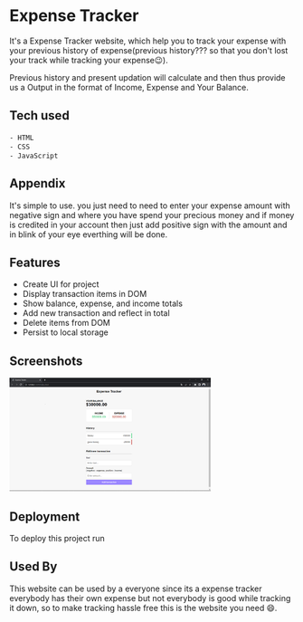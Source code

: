 # Expense Tracker

It's a Expense Tracker website, which help you to track your expense with your previous history of expense(previous history??? so that you don't lost your track while tracking your expense😉).

Previous history and present updation will calculate and then thus provide us a Output in the format of Income, Expense and Your Balance.

## Tech used

    - HTML
    - CSS
    - JavaScript

## Appendix

It's simple to use.
you just need to need to enter your expense amount with negative sign and where you have spend your precious money 
and if money is credited in your account then just add positive sign with the amount and in blink of your eye everthing will be done.



## Features

- Create UI for project
- Display transaction items in DOM
- Show balance, expense, and income totals
- Add new transaction and reflect in total
- Delete items from DOM
- Persist to local storage



## Screenshots

  <img src="demo.png" height="200">


## Deployment

To deploy this project run

    



## Used By

This website can be used by a everyone since its a expense tracker everybody has their own expense but not everybody is good while tracking it down, so to make tracking hassle free this is the website you need 😄.